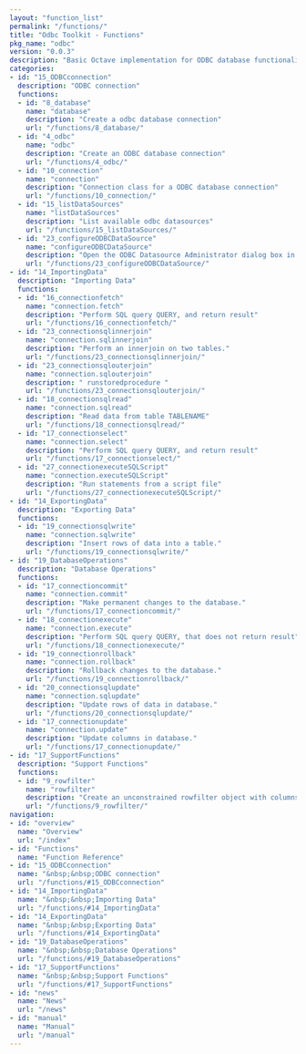 ```yaml
---
layout: "function_list"
permalink: "/functions/"
title: "Odbc Toolkit - Functions"
pkg_name: "odbc"
version: "0.0.3"
description: "Basic Octave implementation for ODBC database functionality"
categories:
- id: "15_ODBCconnection"
  description: "ODBC connection"
  functions:
  - id: "8_database"
    name: "database"
    description: "Create a odbc database connection"
    url: "/functions/8_database/"
  - id: "4_odbc"
    name: "odbc"
    description: "Create an ODBC database connection"
    url: "/functions/4_odbc/"
  - id: "10_connection"
    name: "connection"
    description: "Connection class for a ODBC database connection"
    url: "/functions/10_connection/"
  - id: "15_listDataSources"
    name: "listDataSources"
    description: "List available odbc datasources"
    url: "/functions/15_listDataSources/"
  - id: "23_configureODBCDataSource"
    name: "configureODBCDataSource"
    description: "Open the ODBC Datasource Administrator dialog box in Windows or ODBCManageDat..."
    url: "/functions/23_configureODBCDataSource/"
- id: "14_ImportingData"
  description: "Importing Data"
  functions:
  - id: "16_connectionfetch"
    name: "connection.fetch"
    description: "Perform SQL query QUERY, and return result"
    url: "/functions/16_connectionfetch/"
  - id: "23_connectionsqlinnerjoin"
    name: "connection.sqlinnerjoin"
    description: "Perform an innerjoin on two tables."
    url: "/functions/23_connectionsqlinnerjoin/"
  - id: "23_connectionsqlouterjoin"
    name: "connection.sqlouterjoin"
    description: " runstoredprocedure "
    url: "/functions/23_connectionsqlouterjoin/"
  - id: "18_connectionsqlread"
    name: "connection.sqlread"
    description: "Read data from table TABLENAME"
    url: "/functions/18_connectionsqlread/"
  - id: "17_connectionselect"
    name: "connection.select"
    description: "Perform SQL query QUERY, and return result"
    url: "/functions/17_connectionselect/"
  - id: "27_connectionexecuteSQLScript"
    name: "connection.executeSQLScript"
    description: "Run statements from a script file"
    url: "/functions/27_connectionexecuteSQLScript/"
- id: "14_ExportingData"
  description: "Exporting Data"
  functions:
  - id: "19_connectionsqlwrite"
    name: "connection.sqlwrite"
    description: "Insert rows of data into a table."
    url: "/functions/19_connectionsqlwrite/"
- id: "19_DatabaseOperations"
  description: "Database Operations"
  functions:
  - id: "17_connectioncommit"
    name: "connection.commit"
    description: "Make permanent changes to the database."
    url: "/functions/17_connectioncommit/"
  - id: "18_connectionexecute"
    name: "connection.execute"
    description: "Perform SQL query QUERY, that does not return result"
    url: "/functions/18_connectionexecute/"
  - id: "19_connectionrollback"
    name: "connection.rollback"
    description: "Rollback changes to the database."
    url: "/functions/19_connectionrollback/"
  - id: "20_connectionsqlupdate"
    name: "connection.sqlupdate"
    description: "Update rows of data in database."
    url: "/functions/20_connectionsqlupdate/"
  - id: "17_connectionupdate"
    name: "connection.update"
    description: "Update columns in database."
    url: "/functions/17_connectionupdate/"
- id: "17_SupportFunctions"
  description: "Support Functions"
  functions:
  - id: "9_rowfilter"
    name: "rowfilter"
    description: "Create an unconstrained rowfilter object with columns names."
    url: "/functions/9_rowfilter/"
navigation:
- id: "overview"
  name: "Overview"
  url: "/index"
- id: "Functions"
  name: "Function Reference"
- id: "15_ODBCconnection"
  name: "&nbsp;&nbsp;ODBC connection"
  url: "/functions/#15_ODBCconnection"
- id: "14_ImportingData"
  name: "&nbsp;&nbsp;Importing Data"
  url: "/functions/#14_ImportingData"
- id: "14_ExportingData"
  name: "&nbsp;&nbsp;Exporting Data"
  url: "/functions/#14_ExportingData"
- id: "19_DatabaseOperations"
  name: "&nbsp;&nbsp;Database Operations"
  url: "/functions/#19_DatabaseOperations"
- id: "17_SupportFunctions"
  name: "&nbsp;&nbsp;Support Functions"
  url: "/functions/#17_SupportFunctions"
- id: "news"
  name: "News"
  url: "/news"
- id: "manual"
  name: "Manual"
  url: "/manual"
---
```

